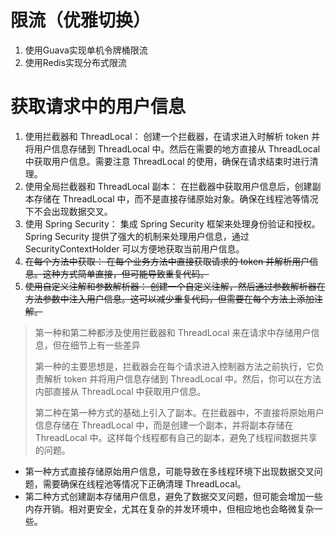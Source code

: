 # 限流（优雅切换）
1. 使用Guava实现单机令牌桶限流
2. 使用Redis实现分布式限流
# 获取请求中的用户信息
1. 使用拦截器和 ThreadLocal：
   创建一个拦截器，在请求进入时解析 token 并将用户信息存储到 ThreadLocal 中。然后在需要的地方直接从 ThreadLocal 中获取用户信息。需要注意 ThreadLocal 的使用，确保在请求结束时进行清理。
2. 使用全局拦截器和 ThreadLocal 副本：
   在拦截器中获取用户信息后，创建副本存储在 ThreadLocal 中，而不是直接存储原始对象。确保在线程池等情况下不会出现数据交叉。
3. 使用 Spring Security：
   集成 Spring Security 框架来处理身份验证和授权。Spring Security 提供了强大的机制来处理用户信息，通过 SecurityContextHolder 可以方便地获取当前用户信息。
4. ~~在每个方法中获取：
   在每个业务方法中直接获取请求的 token 并解析用户信息。这种方式简单直接，但可能导致重复代码。~~
5. ~~使用自定义注解和参数解析器：
   创建一个自定义注解，然后通过参数解析器在方法参数中注入用户信息。这可以减少重复代码，但需要在每个方法上添加注解。~~
> 第一种和第二种都涉及使用拦截器和 ThreadLocal 来在请求中存储用户信息，但在细节上有一些差异
>
> 第一种的主要思想是，拦截器会在每个请求进入控制器方法之前执行，它负责解析 token 并将用户信息存储到 ThreadLocal 中。然后，你可以在方法内部直接从 ThreadLocal 中获取用户信息。
>
> 第二种在第一种方式的基础上引入了副本。在拦截器中，不直接将原始用户信息存储在 ThreadLocal 中，而是创建一个副本，并将副本存储在 ThreadLocal 中。这样每个线程都有自己的副本，避免了线程间数据共享的问题。
- 第一种方式直接存储原始用户信息，可能导致在多线程环境下出现数据交叉问题，需要确保在线程池等情况下正确清理 ThreadLocal。
- 第二种方式创建副本存储用户信息，避免了数据交叉问题，但可能会增加一些内存开销。相对更安全，尤其在复杂的并发环境中，但相应地也会略微复杂一些。

